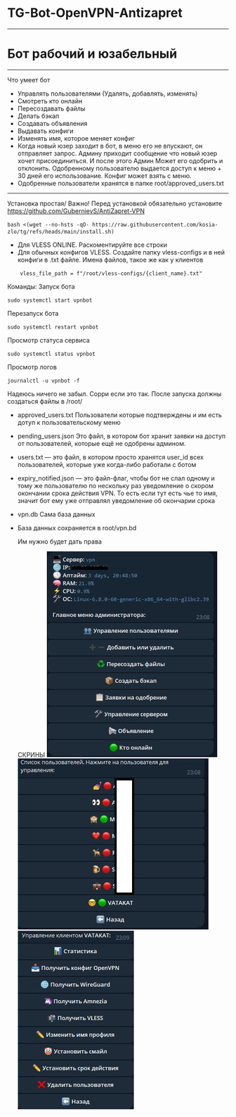 # TG-Bot-OpenVPN-Antizapret

---
# Бот рабочий и юзабельный
---

Что умеет бот
- Управлять пользователями (Удалять, добавлять, изменять)
- Смотреть кто онлайн
- Пересоздавать файлы
- Делать бэкап
- Создавать объявления
- Выдавать конфиги
- Изменять имя, которое меняет конфиг
- Когда новый юзер заходит в бот, в меню его не впускают, он отправляет запрос. Админу приходит сообщение что новый юзер хочет присоединиться. И после этого Админ Может его одобрить и отклонить. Одобренному пользователю выдается доступ к меню + 30 дней его использование. Конфиг может взять с меню. 
- Одобренные пользователи хранятся в папке root/approved_users.txt
---

Установка простая/ Важно! Перед установкой обязательно установите https://github.com/GubernievS/AntiZapret-VPN
```
bash <(wget --no-hsts -qO- https://raw.githubusercontent.com/kosia-zlo/tg/refs/heads/main/install.sh)
```

- Для VLESS ONLINE. Раскоментируйте все строки
- Для обычных конфигов VLESS. Создайте папку vless-configs и в ней конфиги в .txt файле. Имена файлов, такое же как у клиентов
```
    vless_file_path = f"/root/vless-configs/{client_name}.txt"
```
Команды:
Запуск бота
```
sudo systemctl start vpnbot
```
Перезапуск бота
```
sudo systemctl restart vpnbot
```

Просмотр статуса сервиса
```
sudo systemctl status vpnbot
```

Просмотр логов
```
journalctl -u vpnbot -f
```


Надеюсь ничего не забыл. Сорри если это так. После запуска должны создаться файлы в /root/
- approved_users.txt   Пользователи которые подтверждены и им есть дотуп к пользовательскому меню
- pending_users.json Это файл, в котором бот хранит заявки на доступ от пользователей, которые ещё не одобрены админом.
- users.txt — это файл, в котором просто хранятся user_id всех пользователей, которые уже когда-либо работали с ботом
- expiry_notified.json — это файл-флаг, чтобы бот не слал одному и тому же пользователю по нескольку раз уведомление о скором окончании срока действия VPN. То есть если тут есть чье то имя, значит бот ему уже отправлял уведомление об окончарии срока
- vpn.db Сама база данных
- База данных сохраняется в root/vpn.bd

  Им нужно будет дать права

  СКРИНЫ
  ![Иллюстрация к проекту](https://github.com/VATAKATru61/TG-Bot-OpenVPN-Antizapret/blob/main/img/main.jpg)
  ![Иллюстрация к проекту](https://github.com/VATAKATru61/TG-Bot-OpenVPN-Antizapret/blob/main/img/user.jpg)
  ![Иллюстрация к проекту](https://github.com/VATAKATru61/TG-Bot-OpenVPN-Antizapret/blob/main/img/profile.jpg)

